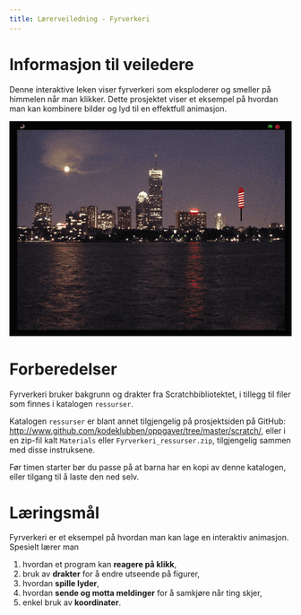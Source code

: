 ```yaml
---
title: Lærerveiledning - Fyrverkeri
---
```


# Informasjon til veiledere

Denne interaktive leken viser fyrverkeri som eksploderer og smeller på
himmelen når man klikker. Dette prosjektet viser et eksempel på
hvordan man kan kombinere bilder og lyd til en effektfull animasjon.

![](fyrverkeri.png)

# Forberedelser

Fyrverkeri bruker bakgrunn og drakter fra Scratchbibliotektet, i
tillegg til filer som finnes i katalogen `ressurser`.

Katalogen `ressurser` er blant annet tilgjengelig på prosjektsiden på
GitHub:
<http://www.github.com/kodeklubben/oppgaver/tree/master/scratch/>,
eller i en zip-fil kalt `Materials` eller `Fyrverkeri_ressurser.zip`,
tilgjengelig sammen med disse instruksene.

Før timen starter bør du passe på at barna har en kopi av denne
katalogen, eller tilgang til å laste den ned selv.

# Læringsmål

Fyrverkeri er et eksempel på hvordan man kan lage en interaktiv
animasjon. Spesielt lærer man

1. hvordan et program kan __reagere på klikk__,
2. bruk av __drakter__ for å endre utseende på figurer,
3. hvordan __spille lyder__,
4. hvordan __sende og motta meldinger__ for å samkjøre når ting skjer,
5. enkel bruk av __koordinater__.
